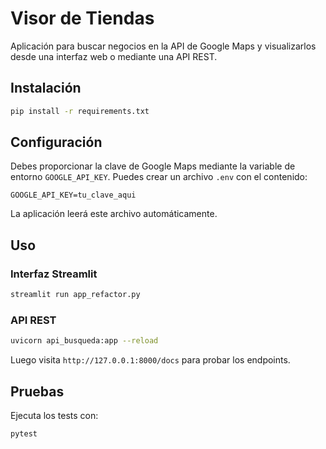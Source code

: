 # Visor de Tiendas

Aplicación para buscar negocios en la API de Google Maps y visualizarlos desde una interfaz web o mediante una API REST.

## Instalación

```bash
pip install -r requirements.txt
```

## Configuración

Debes proporcionar la clave de Google Maps mediante la variable de entorno `GOOGLE_API_KEY`. Puedes crear un archivo `.env` con el contenido:

```
GOOGLE_API_KEY=tu_clave_aqui
```

La aplicación leerá este archivo automáticamente.

## Uso

### Interfaz Streamlit

```bash
streamlit run app_refactor.py
```

### API REST

```bash
uvicorn api_busqueda:app --reload
```

Luego visita `http://127.0.0.1:8000/docs` para probar los endpoints.

## Pruebas

Ejecuta los tests con:

```bash
pytest
```
